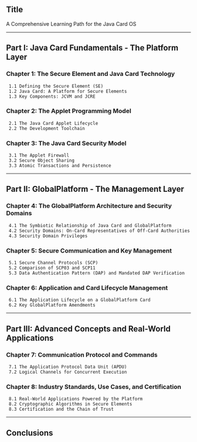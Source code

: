 ## Title
A Comprehensive Learning Path for the Java Card OS

---

## Part I: Java Card Fundamentals - The Platform Layer

  ### Chapter 1: The Secure Element and Java Card Technology
  
     1.1 Defining the Secure Element (SE)
     1.2 Java Card: A Platform for Secure Elements
     1.3 Key Components: JCVM and JCRE
  
  ### Chapter 2: The Applet Programming Model
  
     2.1 The Java Card Applet Lifecycle
     2.2 The Development Toolchain
  
  ### Chapter 3: The Java Card Security Model
  
     3.1 The Applet Firewall
     3.2 Secure Object Sharing
     3.3 Atomic Transactions and Persistence

---

## Part II: GlobalPlatform - The Management Layer

  ### Chapter 4: The GlobalPlatform Architecture and Security Domains
  
     4.1 The Symbiotic Relationship of Java Card and GlobalPlatform
     4.2 Security Domains: On-Card Representatives of Off-Card Authorities
     4.3 Security Domain Privileges
  
  ### Chapter 5: Secure Communication and Key Management
  
     5.1 Secure Channel Protocols (SCP)
     5.2 Comparison of SCP03 and SCP11
     5.3 Data Authentication Pattern (DAP) and Mandated DAP Verification
  
  ### Chapter 6: Application and Card Lifecycle Management
  
     6.1 The Application Lifecycle on a GlobalPlatform Card
     6.2 Key GlobalPlatform Amendments

---

## Part III: Advanced Concepts and Real-World Applications

  ### Chapter 7: Communication Protocol and Commands
  
     7.1 The Application Protocol Data Unit (APDU)
     7.2 Logical Channels for Concurrent Execution
  
  ### Chapter 8: Industry Standards, Use Cases, and Certification
  
     8.1 Real-World Applications Powered by the Platform
     8.2 Cryptographic Algorithms in Secure Elements
     8.3 Certification and the Chain of Trust

---

## Conclusions

